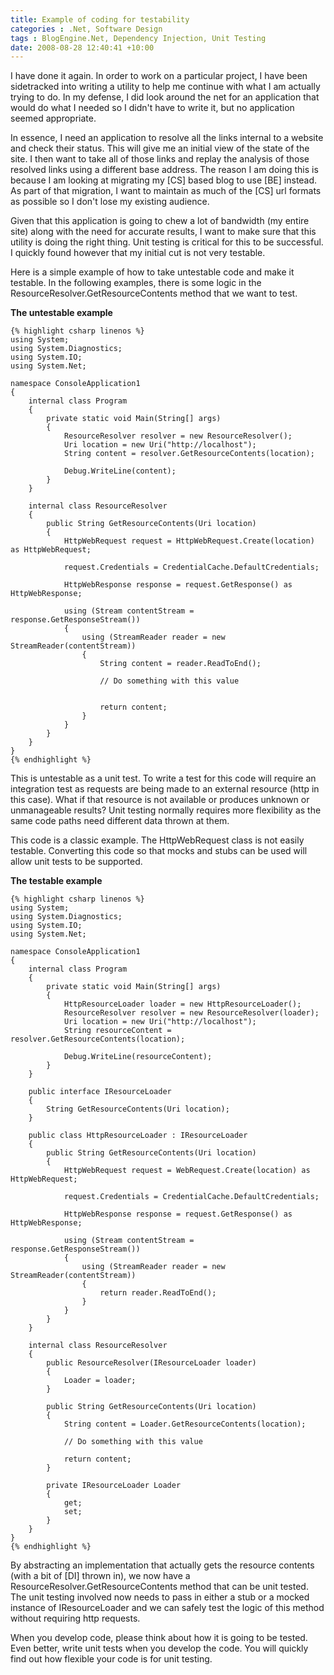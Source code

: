 ```yaml
---
title: Example of coding for testability
categories : .Net, Software Design
tags : BlogEngine.Net, Dependency Injection, Unit Testing
date: 2008-08-28 12:40:41 +10:00
---
```


I have done it again. In order to work on a particular project, I have been sidetracked into writing a utility to help me continue with what I am actually trying to do. In my defense, I did look around the net for an application that would do what I needed so I didn't have to write it, but no application seemed appropriate.

In essence, I need an application to resolve all the links internal to a website and check their status. This will give me an initial view of the state of the site. I then want to take all of those links and replay the analysis of those resolved links using a different base address. The reason I am doing this is because I am looking at migrating my [CS] based blog to use [BE] instead. As part of that migration, I want to maintain as much of the [CS] url formats as possible so I don't lose my existing audience.

Given that this application is going to chew a lot of bandwidth (my entire site) along with the need for accurate results, I want to make sure that this utility is doing the right thing. Unit testing is critical for this to be successful. I quickly found however that my initial cut is not very testable.

Here is a simple example of how to take untestable code and make it testable. In the following examples, there is some logic in the ResourceResolver.GetResourceContents method that we want to test.

**The untestable example**

    {% highlight csharp linenos %}
    using System;
    using System.Diagnostics;
    using System.IO;
    using System.Net;
     
    namespace ConsoleApplication1
    {
        internal class Program
        {
            private static void Main(String[] args)
            {
                ResourceResolver resolver = new ResourceResolver();
                Uri location = new Uri("http://localhost");
                String content = resolver.GetResourceContents(location);
     
                Debug.WriteLine(content);
            }
        }
     
        internal class ResourceResolver
        {
            public String GetResourceContents(Uri location)
            {
                HttpWebRequest request = HttpWebRequest.Create(location) as HttpWebRequest;
     
                request.Credentials = CredentialCache.DefaultCredentials;
     
                HttpWebResponse response = request.GetResponse() as HttpWebResponse;
     
                using (Stream contentStream = response.GetResponseStream())
                {
                    using (StreamReader reader = new StreamReader(contentStream))
                    {
                        String content = reader.ReadToEnd();
     
                        // Do something with this value 
     
     
                        return content;
                    }
                }
            }
        }
    }
    {% endhighlight %}

This is untestable as a unit test. To write a test for this code will require an integration test as requests are being made to an external resource (http in this case). What if that resource is not available or produces unknown or unmanageable results? Unit testing normally requires more flexibility as the same code paths need different data thrown at them.

This code is a classic example. The HttpWebRequest class is not easily testable. Converting this code so that mocks and stubs can be used will allow unit tests to be supported.

**The testable example**

    {% highlight csharp linenos %}
    using System;
    using System.Diagnostics;
    using System.IO;
    using System.Net;
     
    namespace ConsoleApplication1
    {
        internal class Program
        {
            private static void Main(String[] args)
            {
                HttpResourceLoader loader = new HttpResourceLoader();
                ResourceResolver resolver = new ResourceResolver(loader);
                Uri location = new Uri("http://localhost");
                String resourceContent = resolver.GetResourceContents(location);
     
                Debug.WriteLine(resourceContent);
            }
        }
     
        public interface IResourceLoader
        {
            String GetResourceContents(Uri location);
        }
     
        public class HttpResourceLoader : IResourceLoader
        {
            public String GetResourceContents(Uri location)
            {
                HttpWebRequest request = WebRequest.Create(location) as HttpWebRequest;
     
                request.Credentials = CredentialCache.DefaultCredentials;
     
                HttpWebResponse response = request.GetResponse() as HttpWebResponse;
     
                using (Stream contentStream = response.GetResponseStream())
                {
                    using (StreamReader reader = new StreamReader(contentStream))
                    {
                        return reader.ReadToEnd();
                    }
                }
            }
        }
     
        internal class ResourceResolver
        {
            public ResourceResolver(IResourceLoader loader)
            {
                Loader = loader;
            }
     
            public String GetResourceContents(Uri location)
            {
                String content = Loader.GetResourceContents(location);
     
                // Do something with this value
     
                return content;
            }
     
            private IResourceLoader Loader
            {
                get;
                set;
            }
        }
    }
    {% endhighlight %}

By abstracting an implementation that actually gets the resource contents (with a bit of [DI] thrown in), we now have a ResourceResolver.GetResourceContents method that can be unit tested. The unit testing involved now needs to pass in either a stub or a mocked instance of IResourceLoader and we can safely test the logic of this method without requiring http requests.

When you develop code, please think about how it is going to be tested. Even better, write unit tests when you develop the code. You will quickly find out how flexible your code is for unit testing.


